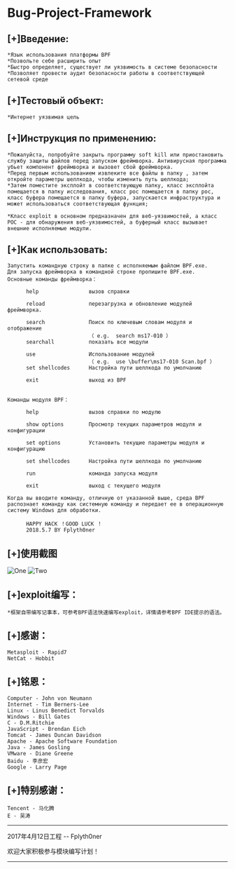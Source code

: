 Bug-Project-Framework
======================
[+]Введение:
---------
	*Язык использования платформы BPF
	*Позвольте себе расширить опыт
	*Быстро определяет, существует ли уязвимость в системе безопасности
	*Позволяет провести аудит безопасности работы в соответствующей сетевой среде


[+]Тестовый объект:
---------------
	*Интернет уязвимая цель


[+]Инструкция по применению:
---------------
	*Пожалуйста, попробуйте закрыть программу soft kill или приостановить службу защиты файлов перед запуском фреймворка. Антивирусная программа убьет компонент фреймворка и вызовет сбой фреймворка.
	*Перед первым использованием извлеките все файлы в папку , затем откройте параметры шеллкода, чтобы изменить путь шеллкода;
	*Затем поместите эксплойт в соответствующую папку, класс эксплойта помещается в папку исследования, класс poc помещается в папку poc, класс буфера помещается в папку буфера, запускается инфраструктура и может использоваться соответствующая функция;

	*Класс exploit в основном предназначен для веб-уязвимостей, а класс POC - для обнаружения веб-уязвимостей, а буферный класс вызывает внешние исполняемые модули.

[+]Как использовать:
------------------

    Запустить командную строку в папке с исполняемым файлом BPF.exe.
    Для запуска фреймворка в командной строке пропишите BPF.exe.
    Основные команды фреймворка：

          help                вызов справки

          reload              перезагрузка и обновление модулей фреймворка.

          search              Поиск по ключевым словам модуля и отображение
                              （ e.g.  search ms17-010 ）
          searchall           показать все модули

          use                 Использование модулей
                              （ e.g.  use \buffer\ms17-010 Scan.bpf ）
          set shellcodes      Настройка пути шеллкода по умолчанию

          exit                выход из BPF


    Команды модуля BPF：

          help                вызов справки по модулю

          show options        Просмотр текущих параметров модуля и конфигурации

          set options         Установить текущие параметры модуля и конфигурацию

          set shellcodes      Настройка пути шеллкода по умолчанию

          run                 команда запуска модуля

          exit                выход с текущего модуля

    Когда вы вводите команду, отличную от указанной выше, среда BPF распознает команду как системную команду и передает ее в операционную систему Windows для обработки.

          HAPPY HACK ！GOOD LUCK ！
          2018.5.7 BY Fplyth0ner

[+]使用截图
-------------
![One](https://github.com/Fplyth0ner-Combie/Bug-Project-Framework/blob/master/images/1.jpg)
![Two](https://github.com/Fplyth0ner-Combie/Bug-Project-Framework/blob/master/images/2.jpg)

[+]exploit编写：
----------------
	*框架自带编写记事本，可参考BPF语法快速编写exploit，详情请参考BPF IDE提示的语法。


[+]感谢：
---------------
	Metasploit - Rapid7
	NetCat - Hobbit

[+]铭恩：
-----------
	Computer - John von Neumann
	Internet - Tim Berners-Lee
	Linux - Linus Benedict Torvalds
	Windows - Bill Gates
	C - D.M.Ritchie
	JavaScript - Brendan Eich
	Tomcat - James Duncan Davidson
	Apache - Apache Software Foundation
	Java - James Gosling
	VMware - Diane Greene
	Baidu - 李彦宏
	Google - Larry Page


[+]特别感谢：
-------------
	Tencent - 马化腾
	E - 吴涛

---------------------------------
2017年4月12日工程  -- Fplyth0ner

欢迎大家积极参与模块编写计划！

---------------------------------
